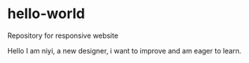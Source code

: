 # hello-world
Repository for responsive website 

Hello
I am niyi, a new designer, i want to improve and am eager to learn.

